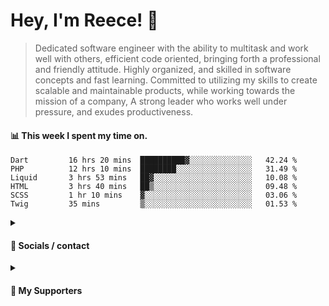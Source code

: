 # Hey, I'm Reece! 👋

> Dedicated software engineer with the ability to multitask and work well with others, efficient code oriented, bringing forth a professional and friendly attitude. Highly organized, and skilled in software concepts and fast learning. Committed to utilizing my skills to create scalable and maintainable products, while working towards the mission of a company, A strong leader who works well under pressure, and exudes productiveness.

#### 📊 This week I spent my time on.
<!--START_SECTION:waka-->

```text
Dart         16 hrs 20 mins  ██████████▓░░░░░░░░░░░░░░   42.24 %
PHP          12 hrs 10 mins  ████████░░░░░░░░░░░░░░░░░   31.49 %
Liquid       3 hrs 53 mins   ██▓░░░░░░░░░░░░░░░░░░░░░░   10.08 %
HTML         3 hrs 40 mins   ██▒░░░░░░░░░░░░░░░░░░░░░░   09.48 %
SCSS         1 hr 10 mins    ▓░░░░░░░░░░░░░░░░░░░░░░░░   03.06 %
Twig         35 mins         ▒░░░░░░░░░░░░░░░░░░░░░░░░   01.53 %
```

<!--END_SECTION:waka-->

<details> 
	<summary><h4>🔗 Socials / contact</h4></summary>
	<ul>
    		<li> <a href="https://www.linkedin.com/in/notreeceharris/">Linkedin</a> </li>
		<li> <a href="https://twitter.com/N0tReeceHarris">Twitter</a> </li>
		<li> <a href="https://gist.github.com/NotReeceHarris">Gist</a> </li>
		<li> <a href="mailto:reeceharris@email.com">Email</a> </li>
		<li> <a href="https://github.com/sponsors/NotReeceHarris">Sponsor Me</a> </li>
	</ul>
</details>

<details> 
	<summary><h4>💖 My Supporters</h4></summary>
	<ul>
    		<li> <a href="https://github.com/ImKyleJK">/ImKyleJK</a> </li>
	</ul>
</details>
